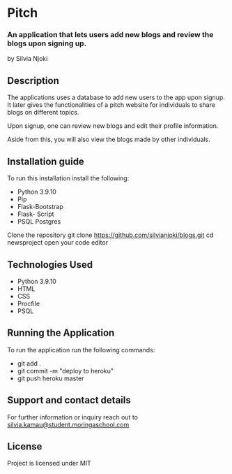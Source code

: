 # Pitch

### An application that lets users add new blogs and review the blogs upon signing up. 

by Silvia Njoki

## Description

The applications uses a database to add new users to the app upon signup. It later gives the functionalities of a pitch website for individuals to share blogs on different topics. 

Upon signup, one can review new blogs and edit their profile information. 

Aside from this, you will also view the blogs made by other individuals. 

## Installation guide
To run this installation install the following:
* Python 3.9.10
* Pip
* Flask-Bootstrap
* Flask- Script
* PSQL Postgres

Clone the repository
git clone https://github.com/silvianjoki/blogs.git
cd newsproject
open your code editor 

## Technologies Used
* Python 3.9.10
* HTML 
* CSS
* Procfile
* PSQL 

## Running the Application
To run the application run the following commands:
- git add .
- git commit -m "deploy to heroku"
- git push heroku master

## Support and contact details 
For further information or inquiry reach out to silvia.kamau@student.moringaschool.com

## License 
Project is licensed under MIT